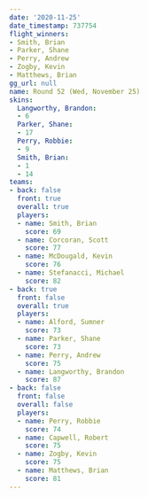 ```yaml
---
date: '2020-11-25'
date_timestamp: 737754
flight_winners:
- Smith, Brian
- Parker, Shane
- Perry, Andrew
- Zogby, Kevin
- Matthews, Brian
gg_url: null
name: Round 52 (Wed, November 25)
skins:
  Langworthy, Brandon:
  - 6
  Parker, Shane:
  - 17
  Perry, Robbie:
  - 9
  Smith, Brian:
  - 1
  - 14
teams:
- back: false
  front: true
  overall: true
  players:
  - name: Smith, Brian
    score: 69
  - name: Corcoran, Scott
    score: 77
  - name: McDougald, Kevin
    score: 76
  - name: Stefanacci, Michael
    score: 82
- back: true
  front: false
  overall: true
  players:
  - name: Alford, Sumner
    score: 73
  - name: Parker, Shane
    score: 73
  - name: Perry, Andrew
    score: 75
  - name: Langworthy, Brandon
    score: 87
- back: false
  front: false
  overall: false
  players:
  - name: Perry, Robbie
    score: 74
  - name: Capwell, Robert
    score: 75
  - name: Zogby, Kevin
    score: 75
  - name: Matthews, Brian
    score: 81
---
```


